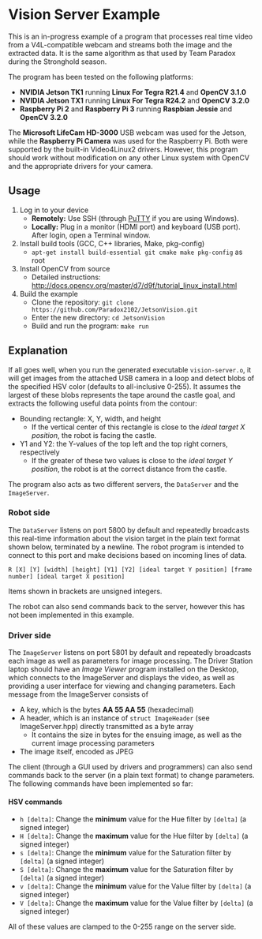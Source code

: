 # Vision Server Example

This is an in-progress example of a program that processes real time video from a V4L-compatible webcam and streams both the image and the extracted data. It is the same algorithm as that used by Team Paradox during the Stronghold season.

The program has been tested on the following platforms:

- **NVIDIA Jetson TK1** running **Linux For Tegra R21.4** and **OpenCV 3.1.0**
- **NVIDIA Jetson TX1** running **Linux For Tegra R24.2** and **OpenCV 3.2.0**
- **Raspberry Pi 2** and **Raspberry Pi 3** running **Raspbian Jessie** and **OpenCV 3.2.0**

The **Microsoft LifeCam HD-3000** USB webcam was used for the Jetson, while the **Raspberry Pi Camera** was used for the Raspberry Pi. Both were supported by the built-in Video4Linux2 drivers. However, this program should work without modification on any other Linux system with OpenCV and the appropriate drivers for your camera.

## Usage

1. Log in to your device
	- **Remotely:** Use SSH (through [PuTTY](http://www.putty.org/) if you are using Windows).
	- **Locally:** Plug in a monitor (HDMI port) and keyboard (USB port). After login, open a Terminal window.
2. Install build tools (GCC, C++ libraries, Make, pkg-config)
	- `apt-get install build-essential git cmake make pkg-config` as root
3. Install OpenCV from source
	- Detailed instructions: http://docs.opencv.org/master/d7/d9f/tutorial_linux_install.html
4. Build the example
	- Clone the repository: `git clone https://github.com/Paradox2102/JetsonVision.git`
	- Enter the new directory: `cd JetsonVision`
	- Build and run the program: `make run`

## Explanation

If all goes well, when you run the generated executable `vision-server.o`, it will get images from the attached USB camera in a loop and detect blobs of the specified HSV color (defaults to all-inclusive 0-255). It assumes the largest of these blobs represents the tape around the castle goal, and extracts the following useful data points from the contour:

- Bounding rectangle: X, Y, width, and height
	- If the vertical center of this rectangle is close to the *ideal target X position*, the robot is facing the castle.
- Y1 and Y2: the Y-values of the top left and the top right corners, respectively
	- If the greater of these two values is close to the *ideal target Y position*, the robot is at the correct distance from the castle.

The program also acts as two different servers, the `DataServer` and the `ImageServer`.

### Robot side

The `DataServer` listens on port 5800 by default and repeatedly broadcasts this real-time information about the vision target in the plain text format shown below, terminated by a newline. The robot program is intended to connect to this port and make decisions based on incoming lines of data.

	R [X] [Y] [width] [height] [Y1] [Y2] [ideal target Y position] [frame number] [ideal target X position]

Items shown in brackets are unsigned integers.

The robot can also send commands back to the server, however this has not been implemented in this example.

### Driver side

The `ImageServer` listens on port 5801 by default and repeatedly broadcasts each image as well as parameters for image processing. The Driver Station laptop should have an *Image Viewer* program installed on the Desktop, which connects to the ImageServer and displays the video, as well as providing a user interface for viewing and changing parameters. Each message from the ImageServer consists of

- A key, which is the bytes **AA 55 AA 55** (hexadecimal)
- A header, which is an instance of `struct ImageHeader` (see ImageServer.hpp) directly transmitted as a byte array
	- It contains the size in bytes for the ensuing image, as well as the current image processing parameters
- The image itself, encoded as JPEG

The client (through a GUI used by drivers and programmers) can also send commands back to the server (in a plain text format) to change parameters. The following commands have been implemented so far:

#### HSV commands

- `h [delta]`: Change the **minimum** value for the Hue filter by `[delta]` (a signed integer)
- `H [delta]`: Change the **maximum** value for the Hue filter by `[delta]` (a signed integer)
- `s [delta]`: Change the **minimum** value for the Saturation filter by `[delta]` (a signed integer)
- `S [delta]`: Change the **maximum** value for the Saturation filter by `[delta]` (a signed integer)
- `v [delta]`: Change the **minimum** value for the Value filter by `[delta]` (a signed integer)
- `V [delta]`: Change the **maximum** value for the Value filter by `[delta]` (a signed integer)

All of these values are clamped to the 0-255 range on the server side.
